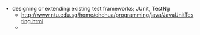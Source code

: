 
- designing or extending existing test frameworks; JUnit, TestNg
  - http://www.ntu.edu.sg/home/ehchua/programming/java/JavaUnitTesting.html
  - 
